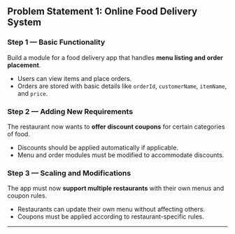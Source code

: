 ## Problem Statement 1: Online Food Delivery System

### Step 1 — Basic Functionality
Build a module for a food delivery app that handles **menu listing and order placement**.  
- Users can view items and place orders.
- Orders are stored with basic details like `orderId`, `customerName`, `itemName`, and `price`.

### Step 2 — Adding New Requirements
The restaurant now wants to **offer discount coupons** for certain categories of food.  
- Discounts should be applied automatically if applicable.
- Menu and order modules must be modified to accommodate discounts.

### Step 3 — Scaling and Modifications
The app must now **support multiple restaurants** with their own menus and coupon rules.  
- Restaurants can update their own menu without affecting others.
- Coupons must be applied according to restaurant-specific rules.

---